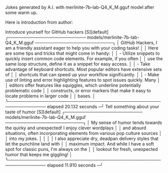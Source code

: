 Jokes generated by A.I. with merlinite-7b-lab-Q4_K_M.gguf model after some warm up.

Here is introduction from author:

Introduce yourself for GitHub hackers                                    [S][default]
╭───────────────────────── models/merlinite-7b-lab-Q4_K_M.gguf ─────────────────────────╮
│ GitHub Hackers, I am a friendly assistant eager to help you with your coding tasks!   │
│ Here are some tips and tricks that might come in handy:                               │
│ - Utilize snippets to quickly insert common code elements. For example, if you often  │
│ use the same loop structure, define it as a snippet for easy access.                  │
│ - Take advantage of keyboard shortcuts. Most popular editors have extensive sets of   │
│ shortcuts that can speed up your workflow significantly.                              │
│ - Make use of linting and error highlighting features to spot issues quickly. Many    │
│ editors offer features like squiggles, which underline potentially problematic code   │
│ constructs, or error markers that make it easy to locate problems in larger code      │
│ bases.                                                                                │
╰────────────────────────────────────────────────────────────── elapsed 20.132 seconds ─╯
Tell something about your taste of humor                                 [S][default]
╭───────────────────────── models/merlinite-7b-lab-Q4_K_M.gguf ─────────────────────────╮
│ My sense of humor tends towards the quirky and unexpected! I enjoy clever wordplays   │
│ and absurd situations, often incorporating elements from various pop culture sources  │
│ into my jokes.                                                                        │
│                                                                                       │
│ I also appreciate dry, deadpan delivery styles that let the punchline land with       │
│ maximum impact. And while I have a soft spot for classic puns, I'm always on the      │
│ lookout for fresh, unexpected humor that keeps me giggling!                           │
╰────────────────────────────────────────────────────────────── elapsed 11.910 seconds ─╯


